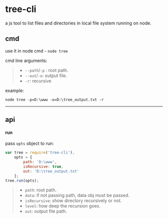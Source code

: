 tree-cli
======

a js tool to list files and directories in local file system running on node.

cmd
----------

use it in node cmd - ``node tree``

cmd line arguments:

> * ``--path``/``-p`` : root path.
> * ``--out``/``-o``: output file.
> * ``-r``: recursive

example:
```
node tree -p=D:\www -o=D:\tree_output.txt -r
```

------------------------

api
----------

#### run

pass ``opts`` object to run:
```javascript
var tree = require('tree-cli'),
	opts = {
		path: 'D:\www',
		isRecursive: true,
		out: 'D:\tree_output.txt'
	};
tree.run(opts);
```

> * ``path``: root path.
> * ``data``: if not passing path, data obj must be passed.
> * ``isRecursive``: show directory recursively or not.
> * ``level``: how deep the recursion goes.
> * ``out``: output file path.
